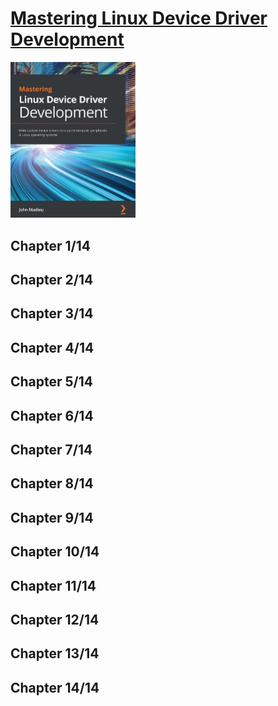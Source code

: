 # [Mastering Linux Device Driver Development](https://www.amazon.com/Mastering-Linux-Device-Driver-Development/dp/178934204X/ref=sr_1_4?crid=EDZNFMA7B2P2&keywords=mastering+linux+kernel+development&qid=1660587572&sprefix=mastering+linux+kernel+develop%2Caps%2C442&sr=8-4)
<img alg="Mastering Linux Device Driver Development" src="../covers/9781789342208.jpg" width="200"/>


## Chapter 1/14
## Chapter 2/14
## Chapter 3/14
## Chapter 4/14
## Chapter 5/14
## Chapter 6/14
## Chapter 7/14
## Chapter 8/14
## Chapter 9/14
## Chapter 10/14
## Chapter 11/14
## Chapter 12/14
## Chapter 13/14
## Chapter 14/14

